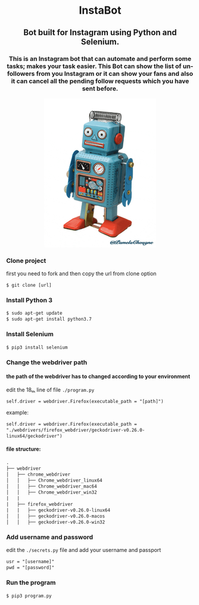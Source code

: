 <h1 align="center"> InstaBot</h1>
<h2 align="center"> Bot built for Instagram using Python and Selenium. </h2>
<h3 align="center"> 
This is an Instagram bot that can automate and perform some tasks; makes your task easier. This Bot can show the list of un-followers from you Instagram or it can show your fans and also it can cancel all the pending follow requests which you have sent before.
</h3>
<div align="center">
    <img src="./src/bot.gif" width="300x" height="400px">
</div>

### Clone project
first you need to fork and then copy the url from clone option
```
$ git clone [url]
```
### Install Python 3
```
$ sudo apt-get update
$ sudo apt-get install python3.7
```
### Install Selenium
```
$ pip3 install selenium
```
### Change the webdriver path
#### the path of the webdriver has to changed according to your environment
edit the 18ₜₕ line of file  ``` ./program.py ```
```
self.driver = webdriver.Firefox(executable_path = "[path]")
```
example:
```
self.driver = webdriver.Firefox(executable_path = "./webdrivers/firefox_webdriver/geckodriver-v0.26.0-linux64/geckodriver")
```
#### file structure:
```
.
├── webdriver
│   ├── chrome_webdriver
│   │   ├── Chrome_webdriver_linux64
│   │   ├── Chrome_webdriver_mac64
│   │   ├── Chrome_webdriver_win32
|   |
|   ├── firefox_webdriver
|   |   ├── geckodriver-v0.26.0-linux64
│   │   ├── geckodriver-v0.26.0-macos
│   │   ├── geckodriver-v0.26.0-win32
```
### Add username and password
edit the ```./secrets.py``` file and add your username and passport
```
usr = "[username]" 
pwd = "[password]"
```
### Run the program
```
$ pip3 program.py
```